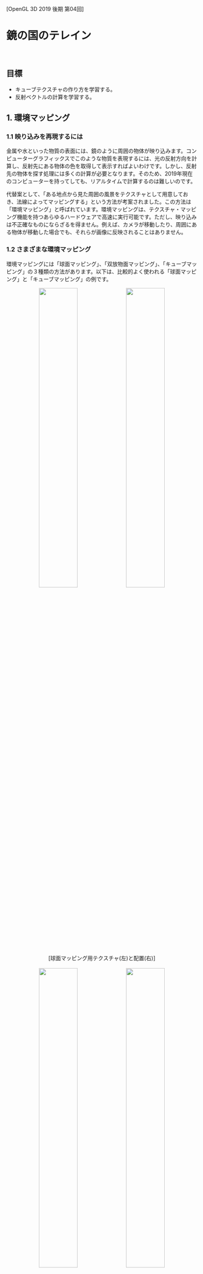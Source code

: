 [OpenGL 3D 2019 後期 第04回]

# 鏡の国のテレイン

<br>

## 目標

* キューブテクスチャの作り方を学習する。
* 反射ベクトルの計算を学習する。

## 1. 環境マッピング

### 1.1 映り込みを再現するには

金属や水といった物質の表面には、鏡のように周囲の物体が映り込みます。コンピューターグラフィックスでこのような物質を表現するには、光の反射方向を計算し、反射先にある物体の色を取得して表示すればよいわけです。しかし、反射先の物体を探す処理には多くの計算が必要となります。そのため、2019年現在のコンピューターを持ってしても、リアルタイムで計算するのは難しいのです。

代替案として、「ある地点から見た周囲の風景をテクスチャとして用意しておき、法線によってマッピングする」という方法が考案されました。この方法は「環境マッピング」と呼ばれています。環境マッピングは、テクスチャ・マッピング機能を持つあらゆるハードウェアで高速に実行可能です。ただし、映り込みは不正確なものにならざるを得ません。例えば、カメラが移動したり、周囲にある物体が移動した場合でも、それらが画像に反映されることはありません。

### 1.2 さまざまな環境マッピング

環境マッピングには「球面マッピング」、「双放物面マッピング」、「キューブマッピング」の３種類の方法があります。以下は、比較的よく使われる「球面マッピング」と「キューブマッピング」の例です。

<div style="text-align: center;width: 100%;">
<img src="images/04_sphere_map.png" style="width:45%; margin-left:auto; margin-right:auto"/>
<img src="images/04_sphere_map_area.png" style="width:45%; margin-left:auto; margin-right:auto"/>
<div style="white-space: pre;">[球面マッピング用テクスチャ(左)と配置(右)]</div>
</div>

<br>

<div style="text-align: center;width: 100%;">
<img src="images/04_cube_map.png" style="width:45%; margin-left:auto; margin-right:auto"/>
<img src="images/04_cube_map_area.png" style="width:45%; margin-left:auto; margin-right:auto"/>
<div style="white-space: pre;">[キューブマッピング用テクスチャ(左)と配置(右)]</div>
</div>

球面マッピングは1枚のテクスチャに全ての方向の画像を書き込みます。このため、特に+Z方向の画像は大きく歪み、解像度が不足しがちになります。この問題は、視点が動かない限りは大きな問題にはなりません。しかし、視点が180度反対を向くと、歪みとボケが非常に大きくなってしまいます。また、球面マッピング用テクスチャの作成には特殊な変形を必要とするため、リアルタイムで作成するには向きません。

キューブマッピングでは各方向に1枚ずつ、合計6枚のテクスチャを使って周囲の映り込みを表現します。この複雑さから、初期のGPUではキューブマッピングを扱うことが難しく、もっぱら球面マッピングや双放物面マッピングが使われていました。しかし、現代のGPUでは十分にサポートされており、球面マッピングや双放物面マッピングと比較して非常に歪みが少ないことから主流になっています。また、カメラを6方向に向けて描画するだけで作成可能なため、リアルタイムで作成することにも向いています。

本講義では、「キューブマッピング」を使って水面を表示していきます。

>［補足］双放物面マッピングは球面マッピングの+Z部分をなくし、+Z側と-Z側のそれぞれの方向から写した2枚のテクスチャを使います。これには同時に複数のテクスチャを扱う機能が必要となりますが、ほぼ同時期にキューブマッピング機能も追加されたことで、あまり利用されることはなく、より性能の高いキューブマッピングに置き換わっていきました。

### 1.3 キューブマッピング用テクスチャを扱うクラスを定義する

キューブマッピング用テクスチャ(以後は「キューブマップ」と呼びます)は、6枚の画像をひとつのテクスチャとして登録する作業が必要です。そこで、この作業を行うキューブマップ用のクラスを追加します。Texture.hを開き、次のプログラムを追加してください。

```diff
 #include <glm/glm.hpp>
 #include <vector>
 #include <memory>
+#include <string>

 namespace Texture {

 class Interface;
 using InterfacePtr = std::shared_ptr<Interface>;
 class Image2D;
 using Image2DPtr = std::shared_ptr<Image2D>;
 class Image2DArray;
 using Image2DArrayPtr = std::shared_ptr<Image2DArray>;
 class Buffer;
 using BufferPtr = std::shared_ptr<Buffer>;
+class Cube;
+using CubePtr = std::shared_ptr<Cube>;

 /**
 * 画像データ.
```

次に、Bufferクラスの定義の下に、次のプログラムを追加してください。

```diff
   GLuint id = 0;
   BufferObject bo;
 };
+
+/**
+* キューブマップ・テクスチャ.
+*/
+class Cube : public Interface
+{
+public:
+  static CubePtr Create(const std::vector<std::string>&);
+  Cube() = default;
+  virtual ~Cube();
+
+  virtual bool IsNull() const override { return !id; }
+  virtual GLuint Get() const override { return id; }
+  virtual GLint Width() const override { return width; }
+  virtual GLint Height() const override { return height; }
+  virtual GLenum Target() const override { return GL_TEXTURE_CUBE_MAP; }
+
+private:
+  GLuint id = 0;
+  GLint width = 0;
+  GLint height = 0;
+};

 } // namespace Texture
```

Cube(きゅーぶ)クラスはキューブマップを扱うためのクラスです。

### 1.4 Cube::Create関数を定義する

続いてメンバ関数を定義しましょう。最初はキューブマップを作成するCube::Create関数です。Texture.cppを開き、Buffer::BufferSubData関数の定義の下に、次のプログラムを追加してください。

```diff
   return bo.BufferSubData(offset, size, data);
 }
+
+/**
+* キューブマップ・テクスチャを作成する.
+*
+* @param pathList キューブマップ用画像ファイル名のリスト.
+*
+* @return 作成したテクスチャオブジェクト.
+*/
+CubePtr Cube::Create(const std::vector<std::string>& pathList)
+{
+  if (pathList.size() < 6) {
+    std::cerr << "[エラー] " << __func__ << "キューブマップには6枚の画像が必要ですが" <<
+      pathList.size() << "枚しか指定されていません\n";
+    for (size_t i = 0; i < pathList.size(); ++i) {
+      std::cerr << "  pathList[" << i << "]=" << pathList[i] << "\n";
+    }
+    return nullptr;
+  }
+
+  std::vector<ImageData> imageDataList;
+  imageDataList.resize(6);
+  for (int i = 0; i < 6; ++i) {
+    if (!LoadImage2D(pathList[i].c_str(), &imageDataList[i])) {
+      return nullptr;
+    }
+  }
+
+  GLuint id;
+  glGenTextures(1, &id);
+  glBindTexture(GL_TEXTURE_CUBE_MAP, id);
+  for (int i = 0; i < 6; ++i) {
+    const ImageData& image = imageDataList[i];
+    glTexImage2D(GL_TEXTURE_CUBE_MAP_POSITIVE_X + i, 0, GL_RGBA8,
+      image.width, image.height, 0, image.format, image.type, image.data.data());
+    const GLenum result = glGetError();
+    if (result != GL_NO_ERROR) {
+      std::cerr << "[エラー] " << pathList[i] << "の読み込みに失敗("
+        << std::hex << result << ").\n";
+      glDeleteTextures(1, &id);
+      return nullptr;
+    }
+  }
+
+  // テクスチャのパラメーターを設定する.
+  glTexParameteri(GL_TEXTURE_CUBE_MAP, GL_TEXTURE_MAX_LEVEL, 0);
+  glTexParameteri(GL_TEXTURE_CUBE_MAP, GL_TEXTURE_MIN_FILTER, GL_LINEAR);
+  glTexParameteri(GL_TEXTURE_CUBE_MAP, GL_TEXTURE_MAG_FILTER, GL_LINEAR);
+  glTexParameteri(GL_TEXTURE_CUBE_MAP, GL_TEXTURE_WRAP_S, GL_CLAMP_TO_EDGE);
+  glTexParameteri(GL_TEXTURE_CUBE_MAP, GL_TEXTURE_WRAP_T, GL_CLAMP_TO_EDGE);
+  glBindTexture(GL_TEXTURE_CUBE_MAP, 0);
+
+  CubePtr p = std::make_shared<Cube>();
+  p->id = id;
+  p->width = imageDataList[0].width;
+  p->height = imageDataList[0].height;
+  return p;
+}

 } // namespace Texture
```

キューブマップには6枚の画像が必要なので、std::vectorに含まれているファイル名が6つに満たない場合はnullptrを返します。次にLoadImage2D関数で6枚の画像を読み込みます。いずれかの読み込みに失敗したら、キューブマップを作れないのでnullptrを返します。読み込みに成功したらキューブマップを作成します。キューブマップの作成方法は、バインディング・ポイントがGL_TEXTURE_CUBE_MAP(じーえる・てくすちゃ・きゅーぶ・まっぷ)になっている以外は他のテクスチャと同様ですが、データをGPUへコピーする方法が少し変わっています。キューブマップのコピーには専用のバインディング・ポイントが用意されているのです。

GL_TEXTURE_CUBE_MAP_POSITIVE_X(じーえる・てくすちゃ・きゅーぶ・まっぷ・ぽじてぃぶ・えっくす)、GL_TEXTURE_CUBE_MAP_NEGATIVE_X(じーえる・てくすちゃ・きゅーぶ・まっぷ・ねがてぃぶ・えっくす)、といったように、XYZのそれぞれにプラス方向とマイナス方向の2種類が存在します。これらはGL_TEXTURE_CUBE_MAP_POSITIVE_Xから順番に番号が振られているため、インデックスを加算することで6種類全てのバインディング・ポイントを指定することが可能です。

なお、これらのバインディング・ポイントはコピーのときにしか使えません。コピー以外の操作では、GL_TEXTURE_CUBE_MAPを使用しなければなりません。

### 1.5 Cubeクラスのデストラクタを定義する

次にデストラクタを定義します。Cube::Create関数の定義の下に、次のプログラムを追加してください。

```diff
   p->width = imageDataList[0].width;
   p->height = imageDataList[0].height;
   return p;
 }
+
+/**
+* デストラクタ.
+*/
+Cube::~Cube()
+{
+  glDeleteTextures(1, &id);
+}

 } // namespace Texture
```

これでCubeクラスの定義は完了です。

### 1.6 水面用のシェーダーを作成する

キューブマップを使って水面を描画するシェーダーを作成しましょう。Resフォルダに「Water.frag」というファイルを追加してください。水面は、基本的には地形と同じ方法で描画していきます。追加したファイルを開き、Terrain.fragの内容を全て「コピー＆貼り付け」してください。

貼り付けが済んだら、水面用に改造していきましょう。まずは先頭のコメントを変更します。

```diff
 /**
-* @file Terrain.frag
+* @file Water.frag
 */
 #version 430
```

キューブマップを読み込むときは`samplerCube`(さんぷらー・きゅーぶ)という型を使います。また、反射方向の計算には視点の座標が必要となるので、これもユニフォーム変数として定義します。`texSpotLightIndex`変数の定義の下に、次のプログラムを追加してください。

```diff
 uniform isamplerBuffer texPointLightIndex;
 uniform isamplerBuffer texSpotLightIndex;
+
+uniform vec3 cameraPosition;
+uniform samplerCube texCubeMap;
+uniform float time;

const ivec2 mapSize = ivec2(200, 200);
```

水は単一の物質で、地面のようにさまざまな物質で構成されているわけではありません。そこで、水の色にはテクスチャを使わず、シェーダーで指定することにします。

```diff
 /**
-* Terrain fragment shader.
+* Water fragment shader.
 */
 void main()
 {
-  vec4 ratio = texture(texColorArray[0], inTexCoord);
-  float baseRatio = max(0, 1.0 - ratio.r - ratio.g);
-  vec2 uv = inTexCoord * 10;
-  fragColor.rgb = texture(texColorArray[1], uv).rgb * baseRatio;
-  fragColor.rgb += texture(texColorArray[2], uv).rgb * ratio.r;
-  fragColor.rgb += texture(texColorArray[3], uv).rgb * ratio.g;
-  fragColor.a = 1;
+  vec4 waterColor = vec4(0.15, 0.20, 0.3, 0.6);
+  fragColor = waterColor;

   mat3 matTBN = mat3(normalize(inTBN[0]), normalize(inTBN[1]), normalize(inTBN[2]));
-  vec3 normal = matTBN * (texture(texNormalArray[0], uv).rgb * 2.0 - 1.0) * baseRatio;
-  normal += matTBN * (texture(texNormalArray[1], uv).rgb * 2.0 - 1.0) * ratio.r;
-  normal += matTBN * (texture(texNormalArray[2], uv).rgb * 2.0 - 1.0) * ratio.g;
-  normal = normalize(normal);
+  vec4 uv = inTexCoord.xyxy * vec4(11.0, 11.0, 5.0, 5.0);
+  vec4 scroll = vec4(-0.01, -0.01, 0.005, 0.005) * time;
+  vec3 normalS = matTBN * (texture(texNormalArray[0], uv.xy + scroll.xy).rgb * 2.0 - 1.0);
+  vec3 normalL = matTBN * (texture(texNormalArray[0], uv.zw + scroll.zw).rgb * 2.0 - 1.0);
+  vec3 normal = normalize(normalS * 0.5 + normalL);

   vec3 lightColor = ambientLight.color.rgb;
```

ノーマルマップは一枚だけ使います。ただし、同じノーマルマップを縮尺を変えて2回読み込むようにしています。縮尺の大きいほうはおおまかな凹凸を表し、小さいほうは細かな凹凸を表します。縮尺を変えて重ね合わせることでより複雑な凹凸を生み出すことができるわけです。また、1枚だけだと繰り返しによるパターンが見えてしまいますが、重ね合わせによってパターンを見えにくくすることができます。縮尺の最小公倍数がパターンの長さになるからです。ただし、縮尺が違いすぎると不自然に見えてしまうので注意してください。

time変数はノーマルマップをスクロールさせるために使用します。あとでtime変数には経過時間を設定しますが、そうすることで、時間が進むごとにノーマルマップが少しずつずれて表示されます。また、縮尺ごとにずらす方向と速度を変えているので、ノーマルマップの重なり方が時間によって変化し、それがアニメーションになります。

最後に、反射の計算を行ってキューブマップを読み込みます。ライトの明るさを乗算するプログラムの下に、次のプログラムを追加してください。

```diff
       lightColor += spotLight[id].color.rgb * cosTheta * intensity * cutOff;
     }
   }

   fragColor.rgb *= lightColor;
+
+  vec3 cameraVector = normalize(cameraPosition - inPosition);
+  vec3 reflectionVector = 2.0 * max(dot(cameraVector, normal), 0.0) * normal - cameraVector;
+  vec3 environmentColor = texture(texCubeMap, reflectionVector).rgb;
+  fragColor.rgb += environmentColor;
 }
```

反射ベクトルの計算方法については下記の図を見てください。

<div style="text-align: center;width: 100%;">
<img src="images/04_reflection.png" style="width:60%; margin-left:auto; margin-right:auto"/>
<div style="white-space: pre;">[反射ベクトル]</div>
</div>

カメラベクトル`C`と法線ベクトル`N`の内積を計算すると、結果は「CをNに射影した長さ」になります。`N`にこの長さを掛けたものが上図の`d`というベクトルです。この`d`を`C`から引くと、緑色のベクトルが得られます。

ここで反射ベクトルについて考えてみると、反射ベクトル`R`は「緑色のベクトル`C-d`の方向に逆向きにして`d`を足したもの」になります。つまり、

`R = -(C - d) + d`

です。これを変形すると、

`R = -C + d + d = 2d - C`

となり、上記のプログラムの式が得られます。

キューブマップからピクセルを取得するには、こうして計算した反射ベクトルを第2引数として指定するだけです。あとは、反射先の色をピクセルカラーに加算しておしまいです。

### 1.7 Shader::Programクラスにユニフォーム変数を操作する機能を追加する

水面シェーダーには3つのユニフォーム変数を追加しました。これらをShader::Programクラス経由で扱えるようにしていきます。Shader.hを開き、Programクラスに次のプログラムを追加してください。

```diff
   void SetPointLightIndex(int count, const int* indexList);
   void SetSpotLightIndex(int count, const int* indexList);
+  void SetCameraPosition(const glm::vec3&);
+  void SetTime(float);

   /// プログラムIDを取得する.
   GLuint Get() const { return id; }

 private:
   GLuint id = 0; //プログラムID

   //// uniform変数の位置
   GLint locMatMVP = -1;
   GLint locMatModel = -1;
   GLint locPointLightCount = -1;
   GLint locPointLightIndex = -1;
   GLint locSpotLightCount = -1;
   GLint locSpotLightIndex = -1;
+  GLint locCameraPosition = -1;
+  GLint locTime = -1;

   glm::mat4 matVP = glm::mat4(1); //ビュー・プロジェクション行列
```

次にShader.cppを開き、Program::Reset関数に以下のプログラムを追加してください。

```diff
   locSpotLightCount = glGetUniformLocation(id, "spotLightCount");
   locSpotLightIndex = glGetUniformLocation(id, "spotLightIndex");
+  locCameraPosition = glGetUniformLocation(id, "cameraPosition");
+  locTime = glGetUniformLocation(id, "time");

   glUseProgram(id);
   const GLint texColorLoc = glGetUniformLocation(id, "texColor");
```

Reset関数にはもう一箇所追加します。スポットライトインデックスの位置を取得するプログラムの下に、次のプログラムを追加してください。

```diff
   const GLint locTexSpotLightIndex = glGetUniformLocation(id, "texSpotLightIndex");
   if (locTexSpotLightIndex >= 0) {
     glUniform1i(locTexSpotLightIndex, 5);
   }
+  const GLint locTexCubeMap = glGetUniformLocation(id, "texCubeMap");
+  if (locTexCubeMap >= 0) {
+    glUniform1i(locTexCubeMap, 6);
+  }
   glUseProgram(0);
 }
```

キューブマップが使用するバインディング・ポイントですが、ライトインデックス用のテクスチャが4番と5番を使用しているので、その次の6番を割り当てました。マテリアルにキューブマップを設定するときは、6番目のテクスチャとして設定することになります。

続いて、カメラ座標と経過時間を設定するメンバ関数を定義します。Program::SetSpotLightIndex関数の定義の下に、次のプログラムを追加してください。

```diff
   if (locSpotLightIndex >= 0 && count > 0) {
     glUniform1iv(locSpotLightIndex, count, indexList);
   }
 }
+
+/**
+* カメラ座標を設定する.
+*
+* @param pos カメラ座標.
+*/
+void Program::SetCameraPosition(const glm::vec3& pos)
+{
+  if (locCameraPosition >= 0) {
+    glUniform3fv(locCameraPosition, 1, &pos.x);
+  }
+}
+
+/**
+* 総経過時間を設定する.
+*
+* @param time 総経過時間.
+*/
+void Program::SetTime(float time)
+{
+  if (locTime >= 0) {
+    glUniform1f(locTime, time);
+  }
+}

 /**
 * プログラムオブジェクトを作成する.
```

### 1.8 Mesh::Bufferクラスで水面シェーダーを読み込む

水面シェーダーはMesh::Bufferクラスに読み込ませることにします。Mesh.hを開き、Mesh::Bufferクラスに次のプログラムを追加してください。

```diff
   FilePtr GetFile(const char* name) const;
   void SetViewProjectionMatrix(const glm::mat4&) const;
+  void SetCameraPosition(const glm::vec3&) const;
+  void SetTime(double) const;

   void AddCube(const char* name);

   // スケルタル・アニメーションに対応したメッシュの読み込みと取得.
   bool LoadSkeletalMesh(const char* path);
   SkeletalMeshPtr GetSkeletalMesh(const char* meshName) const;

   const Shader::ProgramPtr& GetStaticMeshShader() const { return progStaticMesh; }
   const Shader::ProgramPtr& GetTerrainShader() const { return progTerrain; }
+  const Shader::ProgramPtr& GetWaterShader() const { return progWater; }

 private:
   BufferObject vbo;
   BufferObject ibo;
   GLintptr vboEnd = 0;
   GLintptr iboEnd = 0;
   std::unordered_map<std::string, FilePtr> files;
   Shader::ProgramPtr progStaticMesh;
   Shader::ProgramPtr progTerrain;
+  Shader::ProgramPtr progWater;

   // スケルタル・アニメーションに対応したメッシュを保持するメンバ変数.
   Shader::ProgramPtr progSkeletalMesh;
```

それでは、水面シェーダーを読み込みましょう。Mesh.cppを開き、Buffer::Init関数に次のプログラムを追加してください。

```diff
   progTerrain = Shader::Program::Create("Res/Terrain.vert", "Res/Terrain.frag");
   if (progTerrain->IsNull()) {
     return false;
   }
+  progWater = Shader::Program::Create("Res/Terrain.vert", "Res/Water.frag");
+  if (progWater->IsNull()) {
+    return false;
+  }

   vboEnd = 0;
   iboEnd = 0;
   files.reserve(100);
```

水面シェーダーは地形用のフラグメントシェーダーを改造したものでした。in変数はなにも変更しなかったので、地形と同じ頂点シェーダーを使うことができます。

### 1.9 水面シェーダーにVP行列を設定する

Buffer::SetViewProjectionMatrix関数に、次のプログラムを追加してください。

```diff
 void Buffer::SetViewProjectionMatrix(const glm::mat4& matVP) const
 {
   progStaticMesh->Use();
   progStaticMesh->SetViewProjectionMatrix(matVP);
   progSkeletalMesh->Use();
   progSkeletalMesh->SetViewProjectionMatrix(matVP);
   progTerrain->Use();
   progTerrain->SetViewProjectionMatrix(matVP);
+  progWater->Use();
+  progWater->SetViewProjectionMatrix(matVP);
   glUseProgram(0);
 }
```

これで水面シェーダーにもビュー・プロジェクション行列が設定されます。

### 1.10 シェーダーにカメラ座標を設定する

次に、水面シェーダーで追加したカメラ座標を設定する関数を定義します。Buffer::SetViewProjectionMatrix関数の定義の下に、次のプログラムを追加してください。

```diff
   progWater->Use();
   progWater->SetViewProjectionMatrix(matVP);
   glUseProgram(0);
 }
+
+/**
+* シェーダーにカメラのワールド座標を設定する.
+*
+* @param pos カメラのワールド座標.
+*/
+void Buffer::SetCameraPosition(const glm::vec3& pos) const
+{
+  progStaticMesh->Use();
+  progStaticMesh->SetCameraPosition(pos);
+  progSkeletalMesh->Use();
+  progSkeletalMesh->SetCameraPosition(pos);
+  progTerrain->Use();
+  progTerrain->SetCameraPosition(pos);
+  progWater->Use();
+  progWater->SetCameraPosition(pos);
+  glUseProgram(0);
+}

 /**
 * メッシュを描画する.
```

### 1.11 シェーダーに経過時間を設定する

続いて、経過時間を設定する関数を定義します。Buffer::SetCameraPosition関数の定義の下に、次のプログラムを追加してください。

```diff
   progWater->Use();
   progWater->SetCameraPosition(pos);
   glUseProgram(0);
 }
+
+/**
+* シェーダーにアプリが起動してからの経過時間を設定する.
+*
+* @param time アプリが起動してからの経過時間(秒).
+*/
+void Buffer::SetTime(double time) const
+{
+  const float ftime = static_cast<float>(std::fmod(time, 24 * 60 * 60));
+  progStaticMesh->Use();
+  progStaticMesh->SetTime(ftime);
+  progSkeletalMesh->Use();
+  progSkeletalMesh->SetTime(ftime);
+  progTerrain->Use();
+  progTerrain->SetTime(ftime);
+  progWater->Use();
+  progWater->SetTime(ftime);
+  glUseProgram(0);
+}

 /**
 * メッシュを描画する.
```

### 1.12 GLFWEW::Windowクラスに総経過時間を取得する機能を追加する

ところで、経過時間はどうやって測ればいいのでしょう。更新ごとの間隔はdeltaTimeとして取得できますが、ゲームが開始してからの経過時間を取得する機能はまだありませんでした。これはGLFWから取得可能なので、GLFWEW::Windowクラスに機能を追加しようと思います。GLFWEW.hを開き、Windowクラスに次のプログラムを追加してください。

```diff
   void InitTimer();
   void UpdateTimer();
   double DeltaTime() const;
+  double Time() const;
   bool IsKeyPressed(int key) const;
   const GamePad& GetGamePad() const;
   int Width() const { return width; }
   int Height() const { return height; }
```

続いて、GLFWEW.cppを開き、Window::DeltaTime関数の定義の下に、次のプログラムを追加してください。

```diff
   return deltaTime;
 }
+
+/**
+* 総経過時間を取得する.
+*
+* @return GLFWが初期化されてからの経過時間(秒).
+*/
+double Window::Time() const
+{
+  return glfwGetTime();
+}

 /**
 * ゲームパッドの状態を取得する.
```

総経過時間の取得には`glfwGetTime`関数を使います。この関数は「glfwInitが実行されてからの経過時間」を返します。通常、glfwInit関数はゲーム起動直後に実行されるので、これは「ゲーム開始からの経過時間」と同じと考えて構わないでしょう。

### 1.13 水面メッシュを作成する

今度は水面シェーダーを適用するための水面メッシュを作っていきます。水面は地形の一部だと考えられるため、この機能はHeightMapクラスに追加することにしました。

それでは、Terrain.hを開き、HeightMapクラス定義に次のプログラムを追加してください。

```diff
   bool CreateMesh(Mesh::Buffer& meshBuffer,
     const char* meshName, const char* texName = nullptr) const;
+  bool CreateWaterMesh(Mesh::Buffer& meshBuffer,
+    const char* meshName, float waterLevel) const;
   void UpdateLightIndex(const ActorList& lights);

 private:
   std::string name;                ///< 元になった画像ファイル名.
```

続いてTerrain.cppを開き、HeightMap::CreateMesh関数の定義の下に、次のプログラムを追加してください。

```diff
   m.program = meshBuffer.GetTerrainShader();
   meshBuffer.AddMesh(meshName, p, m);

   return true;
 }
+
+/**
+* 水面メッシュを作成する.
+*
+* @param meshBuffer メッシュ作成先となるメッシュバッファ.
+* @param meshName   作成するメッシュの名前.
+* @param waterLevel 水面の高さ.
+*
+* @retval true  メッシュの作成に成功.
+* @retval false メッシュを作成できなかった.
+*/
+bool HeightMap::CreateWaterMesh(Mesh::Buffer& meshBuffer, const char* meshName, float waterLevel) const
+{
+  // 頂点データを作成.
+  Mesh::Vertex v;
+  std::vector<Mesh::Vertex> vertices;
+  vertices.reserve(size.x * size.y);
+  for (int z = 0; z < size.y; ++z) {
+    for (int x = 0; x < size.x; ++x) {
+      // テクスチャ座標は上がプラスなので、向きを逆にする必要がある.
+      v.position = glm::vec3(x, waterLevel, z);
+      v.texCoord = glm::vec2(x, (size.y - 1) - z) / (glm::vec2(size) - 1.0f);
+      v.normal = glm::vec3(0, 1, 0);
+      vertices.push_back(v);
+    }
+  }
+  const size_t vOffset =
+    meshBuffer.AddVertexData(vertices.data(), vertices.size() * sizeof(Mesh::Vertex));
+
+  // インデックスデータを作成.
+  std::vector<GLuint> indices;
+  indices.reserve(size.x * size.y);
+  for (int z = 0; z < size.y - 1; ++z) {
+    for (int x = 0; x < size.x - 1; ++x) {
+      const GLuint a = (z + 1) * size.x + x;
+      const GLuint b = (z + 1) * size.x + (x + 1);
+      const GLuint c = z       * size.x + (x + 1);
+      const GLuint d = z       * size.x + x;
+      indices.push_back(a);
+      indices.push_back(b);
+      indices.push_back(c);
+
+      indices.push_back(c);
+      indices.push_back(d);
+      indices.push_back(a);
+    }
+  }
+  const size_t iOffset =
+    meshBuffer.AddIndexData(indices.data(), indices.size() * sizeof(GLuint));
+
+  // 頂点データとインデックスデータからメッシュを作成.
+  Mesh::Primitive p =
+    meshBuffer.CreatePrimitive(indices.size(), GL_UNSIGNED_INT, iOffset, vOffset);
+  Mesh::Material m = meshBuffer.CreateMaterial(glm::vec4(1), nullptr);
+  m.texture[4] = lightIndex[0];
+  m.texture[5] = lightIndex[1];
+  std::vector<std::string> cubeMapFiles;
+  cubeMapFiles.reserve(6);
+  cubeMapFiles.push_back("Res/cubemap_px.tga");
+  cubeMapFiles.push_back("Res/cubemap_nx.tga");
+  cubeMapFiles.push_back("Res/cubemap_py.tga");
+  cubeMapFiles.push_back("Res/cubemap_ny.tga");
+  cubeMapFiles.push_back("Res/cubemap_pz.tga");
+  cubeMapFiles.push_back("Res/cubemap_nz.tga");
+  m.texture[6] = Texture::Cube::Create(cubeMapFiles);
+  m.texture[8] = Texture::Image2D::Create("Res/Terrain_Water_Normal.tga");
+  m.program = meshBuffer.GetWaterShader();
+  meshBuffer.AddMesh(meshName, p, m);
+
+  return true;
+}

 /**
 * ライトインデックスを更新する.
```

キューブマップは6番目のテクスチャとして設定します。なぜなら、Program::Reset関数を修正したとき、キューブマップのバインディング・ポイントを6番にしたからです(このことを覚えていない、あるいは思い出せない場合はReset関数を再確認してください。番号を間違えているかもしれませんよ)。

### 1.14 水面用のキューブマップとノーマルマップを用意する

キューブマップを作るためには6方向ぶんの画像を用意する必要があります。これはちょっと面倒な作業です。とりあえず以下のサイトから好きな背景をダウンロードするのが簡単です。

`http://www.custommapmakers.org/skyboxes.php`

あるいは`Terragen 4`のような景観作成ソフトウェアを使って生成することもできます。`Terragen 4`は以下のサイトから無料版をダウンロードできます。

`https://planetside.co.uk/`

使い方については`terragen 4 キューブマップ`などで検索して調べてください。

さて、ダウンロードした画像は画像形式がPNGやJPGになっていることが多いので、一度Visual Studioで開いてファイルメニューから「名前をつけて？？？を保存」を選択することでTGA形式に変換しなければなりません。また、保存する前に、画像の上下と左右の両方を反転させるようにしてください。

なぜ画像の上下左右を反転しなければならないのか？　それは、OpenGLのキューブマップの仕様が、DirectXからそのまま持ち込まれたものだからです。

<div style="text-align: center;width: 100%;">
<img src="images/04_cube_map_directx.png" style="width:45%; margin-left:auto; margin-right:auto"/>
<img src="images/04_cube_map_opengl.png" style="width:45%; margin-left:auto; margin-right:auto"/>
<div style="white-space: pre;">[DirectXのキューブマップ]    [OpenGLのキューブマップ]</div>
</div>

DirectXは左手座標系でテクスチャ座標原点は左上です。対してOpenGLは右手座標系でテクスチャ座標原点は左下です。そして、キューブマップを読み込む処理はDirectXの仕様で動作します。しかし、テクスチャはOpenGLの仕様で作らなければならないのです。そのため、キューブマップは右手座標系と左手座標系の違いを吸収するために左右反転し、テクスチャ座標系の違いを吸収するために上下反転する必要があるわけです。

上下左右の反転を終えたら、の図を参考にして名前を`cubemap_px.tga`、`cubemap_nx.tga`、`cubemap_py.tga`、`cubemap_ny.tga`、`cubemap_pz.tga`、`cubemap_nz.tga`のように変更し、Resフォルダにコピーしてください。

>［補足］当初、このおかしなキューブマップの仕様は、当初はNVIDIA社が自社GPU専用の拡張仕様としてOpenGLに持ち込まれました。そのときは拡張仕様ということで問題はなかったのです。この仕様はOpenGL用の調整が不要なため、DirectX用のGPUをメインに作っていた他社にとっても都合がよいものでした。結果として、大きな反対もなくそのまま標準仕様に昇格してしまったのです。

水面のノーマルマップの作成にはPhotoShopやGIMPなどの画像作成ツールが利用できます。あるいは以下の画像をダウンロードして使ってください。

`https://github.com/tn-mai/OpenGL3D2019_2nd/blob/master/Res/Terrain_Water_Normal.tga`

水面のノーマルマップは`Terrain_Water_Normal.tga`という名前を付けてResフォルダにコピーしてください。

### 1.14 水面を設定する

それでは水面を表示してみましょう。MainGameScene.cppを開き、MainGameScene::Initialize関数に次のプログラムを追加してください。

```diff
   if (!heightMap.CreateMesh(meshBuffer, "Terrain")) {
     return false;
   }
+  if (!heightMap.CreateWaterMesh(meshBuffer, "Water", -15)) { // 水面の高さは要調整.
+    return false;
+  }

   lightBuffer.Init(1);
   lightBuffer.BindToShader(meshBuffer.GetStaticMeshShader());
   lightBuffer.BindToShader(meshBuffer.GetTerrainShader());
+  lightBuffer.BindToShader(meshBuffer.GetWaterShader());

   glm::vec3 startPos(100, 0, 100);
   startPos.y = heightMap.Height(startPos);
```

次に、カメラ座標と経過時間をシェーダーに設定します。MainGameScene::Render関数に次のプログラムを追加してください。

```diff
   const glm::mat4 matProj =
     glm::perspective(glm::radians(30.0f), aspectRatio, 1.0f, 1000.0f);
   meshBuffer.SetViewProjectionMatrix(matProj * matView);
+  meshBuffer.SetCameraPosition(camera.position);
+  meshBuffer.SetTime(window.Time());

   glm::vec3 cubePos(100, 0, 100);
   cubePos.y = heightMap.Height(cubePos);
```

最後に水面を描画しましょう。MainGameScene::Render関数に次のプログラムを追加してください。

```diff
   objects.Draw();

   glm::vec3 treePos(110, 0, 110);
   treePos.y = heightMap.Height(treePos);
   const glm::mat4 matTreeModel =
     glm::translate(glm::mat4(1), treePos) * glm::scale(glm::mat4(1), glm::vec3(3));
   Mesh::Draw(meshBuffer.GetFile("Res/red_pine_tree.gltf"), matTreeModel);
+
+  Mesh::Draw(meshBuffer.GetFile("Water"), glm::mat4(1));

   fontRenderer.Draw(screenSize);
 }

 /**
 * お地蔵様に触れたときの処理.
```

水面のような半透明のメッシュは、できるだけ最後に描画する必要があります。

プログラムが書けたらビルドして実行してください。水面が表示され、アニメーションしていたら成功です。

<div style="page-break-after: always"></div>

## 2. フレネル反射

### 2.1 角度による見え方の違いをシミュレートする

静かな水面を真上から見ると水底まで見通せますが、かすめるような角度から見るとほとんど水の中が見えなくなります。このような反射特性を表す「フレネル方程式」というものが存在します。

フレネル方程式を使うと、このような水の振る舞いを正しく表現することがかのうになります。ただし、フレネル方程式は重い処理なので、そのまま使うと処理に時間がかかりすぎます。そこで、微妙な違いはあるものの、ほぼ同じ反射特性を表現できる「近似式(きんじしき)」が考案されています。今回はこの近似式を使ってフレネル方程式をシミューレートすることにします。この近似式は、発見者の名前をとって「シュリック(Schlick)の近似式」と呼ばれています。

それでは、Water.fragを開き、ライトのユニフォームブロックの定義の下に、次のプログラムを追加してください。

```diff
  PointLight pointLight[100];
  SpotLight spotLight[100];
};
+
+const float iorAir = 1.000293; // 空気の屈折率.
+const float iorWater = 1.333; // 水の屈折率.
+
+const float eta = iorAir / iorWater;
+const float f0 = (1.0 - eta) * (1.0 - eta) / ((1.0 + eta) * (1.0 + eta));
+
+/**
+* シュリック近似式によってフレネル係数を計算する.
+*
+* @param v  カメラベクトル.
+* @param n  法線ベクトル.
+*
+* @return フレネル係数.
+*/
+float GetFresnelFactor(vec3 v, vec3 n)
+{
+  return f0 + (1.0 - f0) * pow(1.0 - dot(v, n), 5.0);
+}

/**
* Water fragment shader.
```

上記の`f0`は「光が垂直に入射するときの反射率」です。これは2つの物質の屈折率から計算することができます。

それではフレネル係数を計算し、それを適用しましょう。Water.fragのmain関数の末尾を次のように変更してください。

```diff
   fragColor.rgb *= lightColor;

   vec3 cameraVector = normalize(cameraPosition - inPosition);
   vec3 reflectionVector = 2.0 * max(dot(cameraVector, normal), 0.0) * normal - cameraVector;
   vec3 environmentColor = texture(texCubeMap, reflectionVector).rgb;
-  fragColor.rgb += environmentColor;
+  float f = GetFresnelFactor(cameraVector, normal);
+  fragColor.rgb += environmentColor * f;
+  float opacity = 0.6;
+  fragColor.a = clamp(opacity + f * (1.0 - opacity), 0.0, 1.0);
 }
```

プログラムが書けたらビルドして実行してください。水面の透明度が高くなり、水底がよく見えていたら成功です。

<div style="page-break-after: always"></div>

## C言語練習問題

1. 標準入力から「数値 演算子 数値」の順でデータを読み取り、計算結果を出力するプログラムがある。`/* 1 */`から`/* 6 */`を適切なプログラムに置き換えてプログラムを完成させなさい。<br>数値は「整数」です。演算子は`+`, `-`, `*`, `/`のいずれか1文字です。

```c++
#include <stdio.h>

int main()
{
  /* 1 */ a, b
  /* 2 */ op;
  scanf(/* 3 */, &a, &op, &b);

  int result = 0;
  if (op == '+') {
    result = a + b;
  } else if (op == '-') {
    result = /* 4 */;
  } else if (op == '*') {
    result = a * b;
  } else if (/* 5 */) {
    result = a / b;
  }
  printf("%d", /* 6 */);
}
```

2. 標準入力から英数および記号からなる文字列を読み取り、8文字ごとに改行して表示するプログラムを書きなさい。<br>入力文字列は最大200文字で、途中に空白は含まれない。

<div style="page-break-after: always"></div>

[解答用紙]

[クラス]<br>[氏名]

A1.1:

A1.2:

A1.3:

A1.4:

A1.5:

A1.6:

A2:



